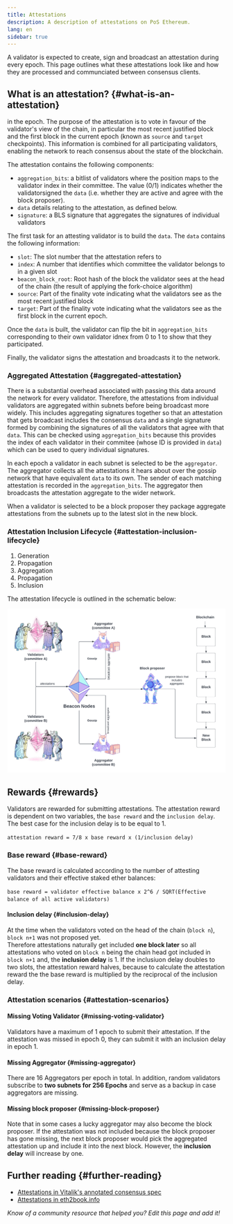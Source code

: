 ```yaml
---
title: Attestations
description: A description of attestations on PoS Ethereum.
lang: en
sidebar: true
---
```


A validator is expected to create, sign and broadcast an attestation during every epoch. This page outlines what these attestations look like and how they are processed and communciated between consensus clients.

## What is an attestation? {#what-is-an-attestation}

in the epoch. The purpose of the attestation is to vote in favour of the validator's view of the chain, in particular the most recent justified block and the first block in the current epoch (known as `source` and `target` checkpoints). This information is combined for all participating validators, enabling the network to reach consensus about the state of the blockchain.

The attestation contains the following components:

- `aggregation_bits`: a bitlist of validators where the position maps to the validator index in their committee. The value (0/1) indicates whether the validatorsigned the `data` (i.e. whether they are active and agree with the block proposer).
- `data` details relating to the attestation, as defined below.
- `signature`: a BLS signature that aggregates the signatures of individual validators

The first task for an attesting validator is to build the `data`. The `data` contains the following information:

- `slot`: The slot number that the attestation refers to
- `index`: A number that identifies which committee the validator belongs to in a given slot
- `beacon_block_root`: Root hash of the block the validator sees at the head of the chain (the result of applying the fork-choice algorithm)
- `source`: Part of the finality vote indicating what the validators see as the most recent justified block
- `target`: Part of the finality vote indicating what the validators see as the first block in the current epoch.

Once the `data` is built, the validator can flip the bit in `aggregation_bits` corresponding to their own validator idnex from 0 to 1 to
show that they participated.

Finally, the validator signs the attestation and broadcasts it to the network.

### Aggregated Attestation {#aggregated-attestation}

There is a substantial overhead associated with passing this data around the network for every validator. Therefore, the attestations from individual validators are aggregated within subnets before being broadcast more widely. This includes aggregating signatures together so that an attestation that gets broadcast includes the consensus `data` and a single signature formed by combining the signatures
of all the validators that agree with that `data`. This can be checked using `aggregation_bits` because this provides the index of each
validator in their commitee (whose ID is provided in `data`) which can be used to query individual signatures.

In each epoch a validator in each subnet is selected to be the `aggregator`. The aggregator collects all the attestations it hears about over the gossip network that have equivalent `data` to its own. The sender of each matching attestation is recorded in the `aggregation_bits`.
The aggregator then broadcasts the attestation aggregate to the wider network.

When a validator is selected to be a block proposer they package aggregate attestations from the subnets up to the latest slot in the new block.

### Attestation Inclusion Lifecycle {#attestation-inclusion-lifecycle}

1. Generation
2. Propagation
3. Aggregation
4. Propagation
5. Inclusion

The attestation lifecycle is outlined in the schematic below:

![attestation lifecyle](./attestation_schematic.png)

## Rewards {#rewards}

Validators are rewarded for submitting attestations. The attestation reward is dependent on two variables, the `base reward` and the `inclusion delay`. The best case for the inclusion delay is to be equal to 1.

`attestation reward = 7/8 x base reward x (1/inclusion delay)`

### Base reward {#base-reward}

The base reward is calculated according to the number of attesting validators and their effective staked ether balances:

`base reward = validator effective balance x 2^6 / SQRT(Effective balance of all active validators)`

#### Inclusion delay {#inclusion-delay}

At the time when the validators voted on the head of the chain (`block n`), `block n+1` was not proposed yet.  
Therefore attestations naturally get included **one block later** so all attestations who voted on `block n`
being the chain head got included in `block n+1` and, the **inclusion delay** is 1. If the inclusiuon delay
doubles to two slots, the attestation reward halves, because to calculate the attestation reward the the base
reward is multiplied by the reciprocal of the inclusion delay.

### Attestation scenarios {#attestation-scenarios}

#### Missing Voting Validator {#missing-voting-validator}

Validators have a maximum of 1 epoch to submit their attestation. If the attestation was missed in epoch 0, they can submit it with an inclusion delay in epoch 1.

#### Missing Aggregator {#missing-aggregator}

There are 16 Aggregators per epoch in total. In addition, random validators subscribe to **two subnets for 256 Epochs** and serve as a backup in case aggregators are missing.

#### Missing block proposer {#missing-block-proposer}

Note that in some cases a lucky aggregator may also become the block proposer. If the attestation was not included because the block proposer has gone missing, the next block proposer would pick the aggregated attestation up and include it into the next block. However, the **inclusion delay** will increase by one.

## Further reading {#further-reading}

- [Attestations in Vitalik's annotated consensus spec](https://github.com/ethereum/annotated-spec/blob/master/phase0/beacon-chain.md#attestationdata)
- [Attestations in eth2book.info](<[/whitepaper/](https://eth2book.info/altair/annotated-spec/#attestation)>)

_Know of a community resource that helped you? Edit this page and add it!_

